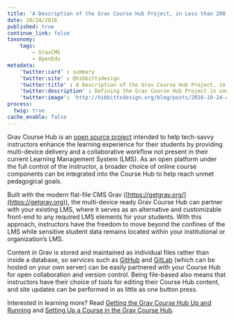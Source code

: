 ```yaml
---
title: 'A Description of the Grav Course Hub Project, in Less than 200 Words'
date: 10/24/2016
published: true
continue_link: false
taxonomy:
    tags:
        - GravCMS
        - OpenEdu
metadata:
    'twitter:card' : summary
    'twitter:site' : @hibbittsdesign
    'twitter:title' : A Description of the Grav Course Hub Project, in Less than 200 Words
    'twitter:description' : Defining the Grav Course Hub Project in under 200 words.
    'twitter:image': 'http://hibbittsdesign.org/blog/posts/2016-10-24-a-description-of-the-grav-course-hub-project-in-under-200-words/screenshot-2.jpg'
process:
  twig: true
cache_enable: false
---
```


Grav Course Hub is an [open source project](https://github.com/hibbitts-design/grav-skeleton-course-hub) intended to help tech-savvy instructors enhance the learning experience for their students by providing multi-device delivery and a collaborative workflow not present in their current Learning Management System (LMS). As an open platform under the full control of the instructor, a broader choice of online course components can be integrated into the Course Hub to help reach unmet pedagogical goals.

Built with the modern flat-file CMS Grav ([https://getgrav.org/](https://getgrav.org)), the multi-device ready Grav Course Hub can partner with your existing LMS, where it serves as an alternative and customizable front-end to any required LMS elements for your students. With this approach, instructors have the freedom to move beyond the confines of the LMS while sensitive student data remains located within your institutional or organization’s LMS.

Content in Grav is stored and maintained as individual files rather than inside a database, so services such as [GitHub](https://github.com/) and [GitLab](https://gitlab.com/) (which can be hosted on your own server) can be easily partnered with your Course Hub for open collaboration and version control. Being file-based also means that instructors have their choice of tools for editing their Course Hub content, and site updates can be performed in as little as one button press.

Interested in learning more? Read [Getting the Grav Course Hub Up and Running](http://www.hibbittsdesign.org/blog/posts/2016-02-12-grav-course-hub-getting-started-guide) and [Setting Up a Course in the Grav Course Hub](http://www.hibbittsdesign.org/blog/posts/2016-07-18-setting-up-your-grav-course-hub).
